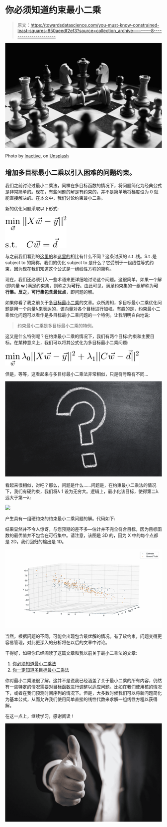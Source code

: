 # 你必须知道约束最小二乘

> 原文：<https://towardsdatascience.com/you-must-know-constrained-least-squares-850aeedf2ef3?source=collection_archive---------8----------------------->

![](img/5dccf5b42cb49d6920e72bd481f7b02d.png)

Photo by [Inactive.](https://unsplash.com/@o1234567890?utm_source=medium&utm_medium=referral) on [Unsplash](https://unsplash.com?utm_source=medium&utm_medium=referral)

## 增加多目标最小二乘以引入困难的问题约束。

我们之前讨论过最小二乘法，同样在多目标函数的情况下，将问题简化为经典公式是非常简单的。现在，有些问题的解是有约束的，并不是简单地将梯度设为 0 就能直接解决的。在本文中，我们讨论约束最小二乘。

新的优化问题采取以下形式:

![](img/92bc47c155be27f06b81ae40a2eeeef6.png)

与之前我们看到的[这里的](/you-must-know-least-squares-a900f63e0bf0)和[这里的](/you-must-know-multi-objective-least-squares-ff4a5bba0c8a)相比有什么不同？这条讨厌的 s.t .线。S.t .是 subject to 的简称，我们的优化 subject to 是什么？它受制于一组线性等式约束，因为现在我们知道这个公式是一组线性方程的简称。

现在，我们还必须引入一些术语来更详细地讨论这个问题。这很简单，如果一个解(即向量 **w** )满足约束集，则称之为**可行**。由此可见，满足约束集的一组解称为**可行集。**反之，可行集包含**最优点**，即问题的解。

如果你看了我之前关于[多目标最小二乘](/you-must-know-multi-objective-least-squares-ff4a5bba0c8a)的文章。众所周知，多目标最小二乘优化问题是用一个向量λ来表达的，该向量对各个目标进行加权。有趣的是，约束最小二乘优化问题可以看作是多目标最小二乘问题的一个特例。让我明明白白地说:

> 约束最小二乘是多目标最小二乘的特例。

这又是什么特例呢？在约束最小二乘的情况下，我们有两个目标:约束和主要目标。在某种意义上，我们可以将其公式化为多目标最小二乘问题:

![](img/19dcb19c50c94e3a0910af6c00a91ebf.png)

但是，等等，这看起来与多目标最小二乘法非常相似，只是符号略有不同…

![](img/7515862ebad4843ba17bff6538fa5a3f.png)

看起来很相似，对吧？那么，问题是什么……问题是，在约束最小二乘法的情况下，我们有硬约束，我们将λ 1 设为无穷大。逻辑上，最小化该目标，使得第二λ远大于第一λ:

![](img/c602e6890688f832b70b70158ddcfcd5.png)

产生具有一组硬约束的约束最小二乘问题的解。代码如下:

结果显然并不令人惊讶，与您预期的差不多—估计并不完全符合目标，因为目标函数的最优值并不包含在可行集中。请注意，该图是 3D 的，因为 X 中的每个点都是 2D，我们回归的输出是 1D。

![](img/9f1576e0f7bad8e336a96c22dcba1a87.png)

当然，根据问题的不同，可能会出现包含最优解的情况。有了软约束，问题变得更容易管理，对此更深入的分析将在以后的文章中讨论。

干得好，如果你已经阅读了这篇文章和我以前关于最小二乘法的文章:

1.  [你必须知道最小二乘法](/you-must-know-least-squares-a900f63e0bf0)
2.  [你一定知道多目标最小二乘法](/you-must-know-multi-objective-least-squares-ff4a5bba0c8a)

你对最小二乘法很了解。这并不是说我已经涵盖了关于最小二乘的所有内容，仍然有一些特定的情况需要对目标函数进行调整以适应问题。比如在我们使用核的情况下，或者在我们预测时间序列的情况下。但是，大多数时候我们可以将新问题简化为基本公式，从而允许我们使用简单直接的线性代数来求解一组线性方程以获得解。

在这一点上，继续学习，感谢阅读！

![](img/628a8f1e11527e01c5f628b0100c37dc.png)